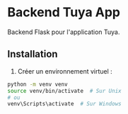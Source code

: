 # Backend Tuya App

Backend Flask pour l'application Tuya.

## Installation

1. Créer un environnement virtuel :
```bash
python -m venv venv
source venv/bin/activate  # Sur Unix
# ou
venv\Scripts\activate  # Sur Windows